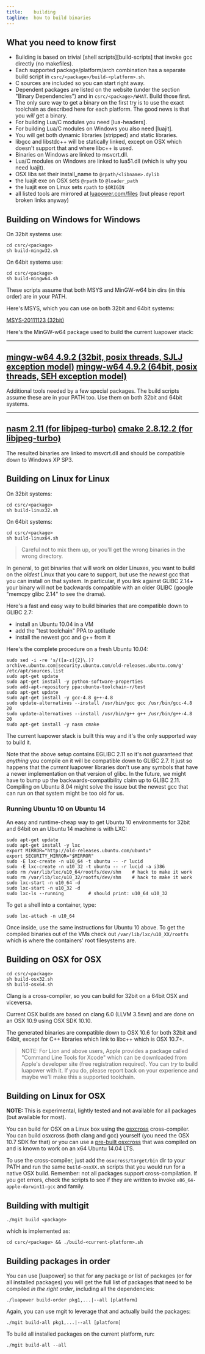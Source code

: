 ```yaml
---
title:    building
tagline:  how to build binaries
---
```


## What you need to know first

 * Building is based on trivial [shell scripts][build-scripts]
 that invoke gcc directly (no makefiles).
 * Each supported package/platform/arch combination has a separate build
 script in `csrc/<package>/build-<platform>.sh`.
 * C sources are included so you can start right away.
 * Dependent packages are listed on the website (under the section
 "Binary Dependencies") and in `csrc/<package>/WHAT`. Build those first.
 * The only sure way to get a binary on the first try is to use the exact
 toolchain as described here for each platform.
 The good news is that you _will_ get a binary.
 * For building Lua/C modules you need [lua-headers].
 * For building Lua/C modules on Windows you also need [luajit].
 * You will get both dynamic libraries (stripped) and static libraries.
 * libgcc and libstdc++ will be statically linked, except on OSX which
 doesn't support that and where libc++ is used.
 * Binaries on Windows are linked to msvcrt.dll.
 * Lua/C modules on Windows are linked to lua51.dll (which is why you need luajit).
 * OSX libs set their install_name to `@rpath/<libname>.dylib`
 * the luajit exe on OSX sets `@rpath` to `@loader_path`
 * the luajit exe on Linux sets `rpath` to `$ORIGIN`
 * all listed tools are mirrored at
 [luapower.com/files](http://luapower.com/files)
 (but please report broken links anyway)

## Building on Windows for Windows

On 32bit systems use:

	cd csrc/<package>
	sh build-mingw32.sh

On 64bit systems use:

	cd csrc/<package>
	sh build-mingw64.sh

These scripts assume that both MSYS and MinGW-w64 bin dirs (in this order)
are in your PATH.

Here's MSYS, which you can use on both 32bit and 64bit systems:

[MSYS-20111123 (32bit)](http://sourceforge.net/projects/mingw-w64/files/External%20binary%20packages%20%28Win64%20hosted%29/MSYS%20%2832-bit%29/MSYS-20111123.zip/download)

Here's the MinGW-w64 package used to build the current luapower stack:

----
[mingw-w64 4.9.2 (32bit, posix threads, SJLJ exception model)](http://sourceforge.net/projects/mingw-w64/files/Toolchains%20targetting%20Win32/Personal%20Builds/mingw-builds/4.9.2/threads-posix/sjlj/i686-4.9.2-release-posix-sjlj-rt_v4-rev2.7z)
[mingw-w64 4.9.2 (64bit, posix threads, SEH exception model)](http://sourceforge.net/projects/mingw-w64/files/Toolchains%20targetting%20Win64/Personal%20Builds/mingw-builds/4.9.2/threads-posix/seh/x86_64-4.9.2-release-posix-seh-rt_v4-rev2.7z)
----

Additional tools needed by a few special packages.
The build scripts assume these are in your PATH too.
Use them on both 32bit and 64bit systems.

----
[nasm 2.11 (for libjpeg-turbo)](http://www.nasm.us/pub/nasm/releasebuilds/2.11/win32/nasm-2.11-win32.zip)
[cmake 2.8.12.2 (for libjpeg-turbo)](http://www.cmake.org/files/v2.8/cmake-2.8.12.2-win32-x86.zip)
----

The resulted binaries are linked to msvcrt.dll and should be compatible
down to Windows XP SP3.

## Building on Linux for Linux

On 32bit systems:

	cd csrc/<package>
	sh build-linux32.sh

On 64bit systems:

	cd csrc/<package>
	sh build-linux64.sh

> Careful not to mix them up, or you'll get the wrong binaries in the wrong
directory.

In general, to get binaries that will work on older Linuxes, you want to
build on the _oldest_ Linux that you care to support, but use
the _newest_ gcc that you can install on that system. In particular,
if you link against GLIBC 2.14+ your binary will not be backwards compatible
with an older GLIBC (google "memcpy glibc 2.14" to see the drama).

Here's a fast and easy way to build binaries that are compatible
down to GLIBC 2.7:

  * install an Ubuntu 10.04 in a VM
  * add the "test toolchain" PPA to aptitude
  * install the newest gcc and g++ from it

Here's the complete procedure on a fresh Ubuntu 10.04:

	sudo sed -i -re 's/([a-z]{2}\.)?archive.ubuntu.com|security.ubuntu.com/old-releases.ubuntu.com/g' /etc/apt/sources.list
	sudo apt-get update 
	sudo apt-get install -y python-software-properties
	sudo add-apt-repository ppa:ubuntu-toolchain-r/test
	sudo apt-get update
	sudo apt-get install -y gcc-4.8 g++-4.8
	sudo update-alternatives --install /usr/bin/gcc gcc /usr/bin/gcc-4.8 20
	sudo update-alternatives --install /usr/bin/g++ g++ /usr/bin/g++-4.8 20
	sudo apt-get install -y nasm cmake

The current luapower stack is built this way and it's the only supported way
to build it.

Note that the above setup contains EGLIBC 2.11 so it's not guaranteed that
_anything_ you compile on it will be compatible down to GLIBC 2.7. It just
so happens that the _current_ luapower libraries don't use any symbols that
have a newer implementation on that version of glibc. In the future,
we might have to bump up the backwards-compatibility claim up to GLIBC 2.11.
Compiling on Ubuntu 8.04 might solve the issue but the newest gcc that
can run on that system might be too old for us.

### Running Ubuntu 10 on Ubuntu 14

An easy and runtime-cheap way to get Ubuntu 10 environments for 32bit and 
64bit on an Ubuntu 14 machine is with LXC:

	sudo apt-get update
	sudo apt-get install -y lxc
	export MIRROR="http://old-releases.ubuntu.com/ubuntu"
	export SECURITY_MIRROR="$MIRROR"
	sudo -E lxc-create -n u10_64 -t ubuntu -- -r lucid
	sudo -E lxc-create -n u10_32 -t ubuntu -- -r lucid -a i386
	sudo rm /var/lib/lxc/u10_64/rootfs/dev/shm    # hack to make it work
	sudo rm /var/lib/lxc/u10_32/rootfs/dev/shm    # hack to make it work
	sudo lxc-start -n u10_64 -d
	sudo lxc-start -n u10_32 -d
	sudo lxc-ls --running         # should print: u10_64 u10_32

To get a shell into a container, type:

	sudo lxc-attach -n u10_64

Once inside, use the same instructions for Ubuntu 10 above. To get
the compiled binaries out of the VMs check out `/var/lib/lxc/u10_XX/rootfs`
which is where the containers' root filesystems are.

## Building on OSX for OSX

	cd csrc/<package>
	sh build-osx32.sh
	sh build-osx64.sh

Clang is a cross-compiler, so you can build for 32bit on a 64bit OSX
and viceversa.

Current OSX builds are based on clang 6.0 (LLVM 3.5svn) and are done
on an OSX 10.9 using OSX SDK 10.10.

The generated binaries are compatible down to OSX 10.6 for both 32bit
and 64bit, except for C++ libraries which link to libc++ which is
OSX 10.7+.

> NOTE: For Lion and above users, Apple provides a package called
"Command Line Tools for Xcode" which can be downloaded from Apple's
developer site (free registration required). You can _try_ to build
luapower with it. If you do, please report back on your experience
and maybe we'll make this a supported toolchain.

## Building on Linux for OSX

__NOTE:__ This is experimental, lightly tested and not available
for all packages (but available for most).

You can build for OSX on a Linux box using the [osxcross] cross-compiler.
You can build osxcross (both clang and gcc) yourself (you need the
OSX 10.7 SDK for that) or you can use a [pre-built osxcross]
that was compiled on and is known to work on an x64 Ubuntu 14.04 LTS.

To use the cross-compiler, just add the `osxcross/target/bin` dir
to your PATH and run the same `build-osxXX.sh` scripts that you
would run for a native OSX build. Remember: not all packages
support cross-compilation. If you get errors, check the scripts
to see if they are written to invoke `x86_64-apple-darwin11-gcc`
and family.

[osxcross]: https://github.com/tpoechtrager/osxcross
[pre-built osxcross]: http://luapower.com/files/osxcross.tgz

## Building with multigit

	./mgit build <package>

which is implemented as:

	cd csrc/<package> && ./build-<current-platform>.sh

## Building packages in order

You can use [luapower] so that for any package or list of packages
(or for all installed packages) you will get the full list of packages
that need to be compiled _in the right order_, including
all the dependencies:

	./luapower build-order pkg1,...|--all [platform]

Again, you can use mgit to leverage that and actually build the packages:

	./mgit build-all pkg1,...|--all [platform]

To build all installed packages on the current platform, run:

	./mgit build-all --all
